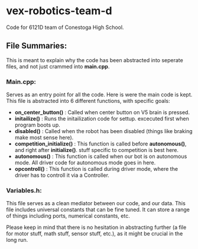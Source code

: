 # vex-robotics-team-d
Code for 6121D team of Conestoga High School.

## File Summaries:
This is meant to explain why the code has been abstracted into seperate files, and not just crammed into **main.cpp**.

### Main.cpp:
Serves as an entry point for all the code. Here is were the main code is kept. This file is abstracted into 6 different functions, with specific goals:

* **on_center_button()** : Called when center button on V5 brain is pressed.
* **initailize()** : Runs the initailization code for settup. excecuted first when program boots up.
* **disabled()** : Called when the robot has been disabled (things like braking make most sense here).
* **competition_initialize()** : This function is called before **autonomous()**, and right after **initialize()**. stuff specific to competition is best here.
* **autonomous()** : This function is called when our bot is on autonomous mode. All driver code for autonomous mode goes in here.
* **opcontroll()** : This function is called during driver mode, where the driver has to controll it via a Controller.

### Variables.h:
This file serves as a clean mediator between our code, and our data. This file includes universal constants that can be fine tuned. 
It can store a range of things including ports, numerical constants, etc. 

Please keep in mind that there is no hesitation in abstracting further (a file for motor stuff, math stuff, sensor stuff, etc.), as it might be crucial in the long run.
